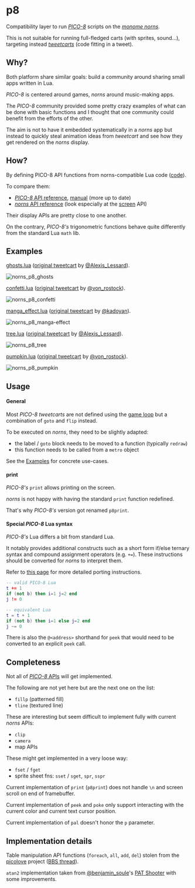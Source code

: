 # p8

Compatibility layer to run [_PICO-8_](https://www.lexaloffle.com/pico-8.php) scripts on the [_monome norns_](https://monome.org/docs/norns/).

This is not suitable for running full-fledged carts (with sprites, sound...), targeting instead [_tweetcarts_](https://twitter.com/hashtag/tweetcart?lang=en) (code fitting in a tweet).


## Why?

Both platform share similar goals: build a community around sharing small apps written in Lua.

_PICO-8_ is centered around games, _norns_ around music-making apps.

The _PICO-8_ community provided some pretty crazy examples of what can be done with basic functions and I thought that one community could benefit from the efforts of the other.

The aim is not to have it embedded systematically in a _norns_ app but instead to quickly steal animation ideas from _tweetcart_ and see how they get rendered on the _norns_ display.


## How?

By defining PICO-8 API functions from norns-compatible Lua code ([code](./lib/p8.lua)).

To compare them:
- [_PICO-8_ API reference](https://pico-8.fandom.com/wiki/APIReference), [manual](https://www.lexaloffle.com/pico-8.php?page=manual) (more up to date)
- [_norns_ API reference](https://monome.org/docs/norns/api/) (look especially at the [screen](https://monome.org/docs/norns/api/classes/screen.html) API)

Their display APIs are pretty close to one another.

On the contrary, _PICO-8's_ trigonometric functions behave quite differently from the standard Lua `math` lib.


## Examples

[ghosts.lua](ghosts.lua) ([original tweetcart](https://twitter.com/user/status/1322164958008905728) by [@Alexis_Lessard](https://twitter.com/Alexis_Lessard)).

![norns_p8_ghosts](https://www.eigenbahn.com/assets/gif/norns_p8_ghosts.gif)

[confetti.lua](confetti.lua) ([original tweetcart](https://twitter.com/user/status/1324156597569048578) by [@von_rostock](https://twitter.com/von_rostock)).

![norns_p8_confetti](https://www.eigenbahn.com/assets/gif/norns_p8_confetti.gif)

[manga_effect.lua](manga_effect.lua) ([original tweetcart](https://twitter.com/user/status/1309354303933616131) by [@kadoyan](https://twitter.com/kadoyan)).

![norns_p8_manga-effect](https://www.eigenbahn.com/assets/gif/norns_p8_manga-effect.gif)

[tree.lua](tree.lua) ([original tweetcart](https://twitter.com/user/status/1319781601425952768) by [@Alexis_Lessard](https://twitter.com/Alexis_Lessard)).

![norns_p8_tree](https://www.eigenbahn.com/assets/gif/norns_p8_tree.gif)

[pumpkin.lua](tree.lua) ([original tweetcart](https://twitter.com/user/status/1322693583623884803) by [@von_rostock](https://twitter.com/von_rostock)).

![norns_p8_pumpkin](https://www.eigenbahn.com/assets/gif/norns_p8_pumpkin.gif)


## Usage

#### General

Most _PICO-8_ _tweetcarts_ are not defined using the [game loop](https://pico-8.fandom.com/wiki/GameLoop) but a combination of `goto` and `flip` instead.

To be executed on _norns_, they need to be slightly adapted:

 - the label / `goto` block needs to be moved to a function (typically `redraw`)
 - this function needs to be called from a `metro` object

See the [Examples](#examples) for concrete use-cases.


#### print

_PICO-8's_ `print` allows printing on the screen.

_norns_ is not happy with having the standard `print` function redefined.

That's why _PICO-8's_ version got renamed `p8print`.


#### Special _PICO-8_ Lua syntax

_PICO-8's_ Lua differs a bit from standard Lua.

It notably provides additional constructs such as a short form if/else ternary syntax and compound assignment operators (e.g. `+=`). These instructions should be converted for _norns_ to interpret them.

Refer to [this page](https://gist.github.com/josefnpat/bfe4aaa5bbb44f572cd0) for more detailed porting instructions.

```lua
-- valid PICO-8 Lua
t += 1
if (not b) then i=1 j=2 end
j != 0

-- equivalent Lua
t = t + 1
if (not b) then i=1 else j=2 end
j ~= 0
```

There is also the `@<address>` shorthand for `peek` that would need to be converted to an explicit `peek` call.


## Completeness

Not all of [_PICO-8_ APIs](https://pico-8.fandom.com/wiki/APIReference) will get implemented.

The following are not yet here but are the next one on the list:
- `fillp` (patterned fill)
- `tline` (textured line)

These are interesting but seem difficult to implement fully with current _norns_ APIs:
- `clip`
- `camera`
-  map APIs

These might get implemented in a very loose way:
- `fset` / `fget`
- sprite sheet fns: `sset` / `sget`, `spr`, `sspr`

Current implementation of `print` (`p8print`) does not handle `\n` and screen scroll on end of framebuffer.

Current implementation of `peek` and `poke` only support interacting with the current color and current text cursor position.

Current implementation of `pal` doesn't honor the `p` parameter.


## Implementation details

Table manipulation API functions (`foreach`, `all`, `add`, `del`) stolen from the [picolove](https://github.com/picolove/picolove) project ([BBS thread](https://www.lexaloffle.com/bbs/?tid=2444)).

`atan2` implementation taken from [@benjamin_soule](https://www.lexaloffle.com/bbs/?uid=9308)'s [PAT Shooter](https://www.lexaloffle.com/bbs/?pid=10183) with some improvements.
